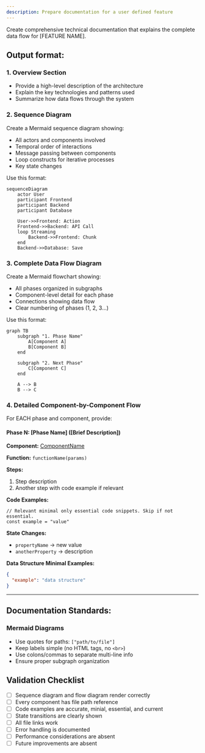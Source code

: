 ```yaml
---
description: Prepare documentation for a user defined feature
---
```

Create comprehensive technical documentation that explains the complete data flow for [FEATURE NAME].

## Output format:

### 1. Overview Section
- Provide a high-level description of the architecture
- Explain the key technologies and patterns used
- Summarize how data flows through the system

### 2. Sequence Diagram
Create a Mermaid sequence diagram showing:
- All actors and components involved
- Temporal order of interactions
- Message passing between components
- Loop constructs for iterative processes
- Key state changes

Use this format:
```mermaid
sequenceDiagram
    actor User
    participant Frontend
    participant Backend
    participant Database

    User->>Frontend: Action
    Frontend->>Backend: API Call
    loop Streaming
        Backend->>Frontend: Chunk
    end
    Backend->>Database: Save
```

### 3. Complete Data Flow Diagram
Create a Mermaid flowchart showing:
- All phases organized in subgraphs
- Component-level detail for each phase
- Connections showing data flow
- Clear numbering of phases (1, 2, 3...)

Use this format:
```mermaid
graph TB
    subgraph "1. Phase Name"
        A[Component A]
        B[Component B]
    end

    subgraph "2. Next Phase"
        C[Component C]
    end

    A --> B
    B --> C
```

### 4. Detailed Component-by-Component Flow
For EACH phase and component, provide:

#### Phase N: [Phase Name] ([Brief Description])

**Component:** [ComponentName](path/to/file)

**Function:** `functionName(params)`

**Steps:**
1. Step description
2. Another step with code example if relevant

**Code Examples:**
```language
// Relevant minimal only essential code snippets. Skip if not essential.
const example = "value"
```

**State Changes:**
- `propertyName` → new value
- `anotherProperty` → description

**Data Structure Minimal Examples:**
```json
{
  "example": "data structure"
}
```

---

## Documentation Standards:

### Mermaid Diagrams
- Use quotes for paths: `["path/to/file"]`
- Keep labels simple (no HTML tags, no `<br>`)
- Use colons/commas to separate multi-line info
- Ensure proper subgraph organization

## Validation Checklist

- [ ] Sequence diagram and flow diagram render correctly
- [ ] Every component has file path reference
- [ ] Code examples are accurate, minial, essential, and current
- [ ] State transitions are clearly shown
- [ ] All file links work
- [ ] Error handling is documented
- [ ] Performance considerations are absent
- [ ] Future improvements are absent
